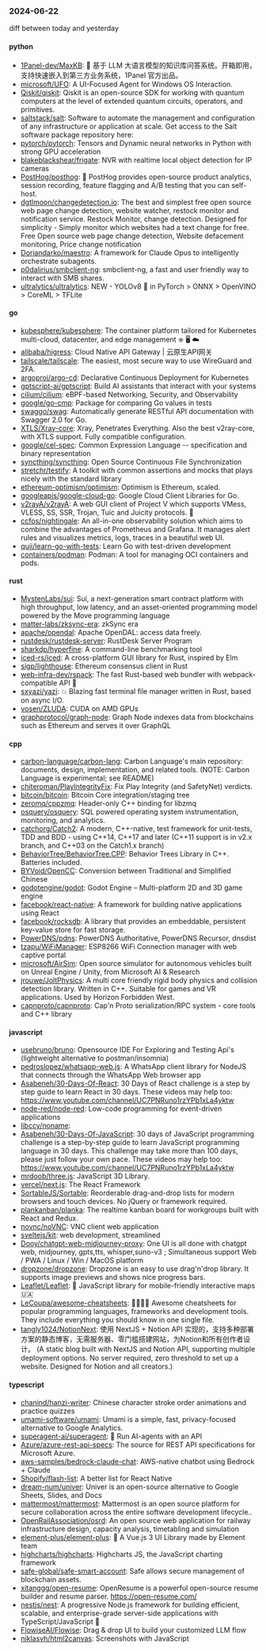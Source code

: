 ### 2024-06-22
diff between today and yesterday

#### python
* [1Panel-dev/MaxKB](https://github.com/1Panel-dev/MaxKB): 🚀 基于 LLM 大语言模型的知识库问答系统。开箱即用，支持快速嵌入到第三方业务系统，1Panel 官方出品。
* [microsoft/UFO](https://github.com/microsoft/UFO): A UI-Focused Agent for Windows OS Interaction.
* [Qiskit/qiskit](https://github.com/Qiskit/qiskit): Qiskit is an open-source SDK for working with quantum computers at the level of extended quantum circuits, operators, and primitives.
* [saltstack/salt](https://github.com/saltstack/salt): Software to automate the management and configuration of any infrastructure or application at scale. Get access to the Salt software package repository here:
* [pytorch/pytorch](https://github.com/pytorch/pytorch): Tensors and Dynamic neural networks in Python with strong GPU acceleration
* [blakeblackshear/frigate](https://github.com/blakeblackshear/frigate): NVR with realtime local object detection for IP cameras
* [PostHog/posthog](https://github.com/PostHog/posthog): 🦔 PostHog provides open-source product analytics, session recording, feature flagging and A/B testing that you can self-host.
* [dgtlmoon/changedetection.io](https://github.com/dgtlmoon/changedetection.io): The best and simplest free open source web page change detection, website watcher, restock monitor and notification service. Restock Monitor, change detection. Designed for simplicity - Simply monitor which websites had a text change for free. Free Open source web page change detection, Website defacement monitoring, Price change notification
* [Doriandarko/maestro](https://github.com/Doriandarko/maestro): A framework for Claude Opus to intelligently orchestrate subagents.
* [p0dalirius/smbclient-ng](https://github.com/p0dalirius/smbclient-ng): smbclient-ng, a fast and user friendly way to interact with SMB shares.
* [ultralytics/ultralytics](https://github.com/ultralytics/ultralytics): NEW - YOLOv8 🚀 in PyTorch > ONNX > OpenVINO > CoreML > TFLite

#### go
* [kubesphere/kubesphere](https://github.com/kubesphere/kubesphere): The container platform tailored for Kubernetes multi-cloud, datacenter, and edge management ⎈ 🖥 ☁️
* [alibaba/higress](https://github.com/alibaba/higress): Cloud Native API Gateway | 云原生API网关
* [tailscale/tailscale](https://github.com/tailscale/tailscale): The easiest, most secure way to use WireGuard and 2FA.
* [argoproj/argo-cd](https://github.com/argoproj/argo-cd): Declarative Continuous Deployment for Kubernetes
* [gptscript-ai/gptscript](https://github.com/gptscript-ai/gptscript): Build AI assistants that interact with your systems
* [cilium/cilium](https://github.com/cilium/cilium): eBPF-based Networking, Security, and Observability
* [google/go-cmp](https://github.com/google/go-cmp): Package for comparing Go values in tests
* [swaggo/swag](https://github.com/swaggo/swag): Automatically generate RESTful API documentation with Swagger 2.0 for Go.
* [XTLS/Xray-core](https://github.com/XTLS/Xray-core): Xray, Penetrates Everything. Also the best v2ray-core, with XTLS support. Fully compatible configuration.
* [google/cel-spec](https://github.com/google/cel-spec): Common Expression Language -- specification and binary representation
* [syncthing/syncthing](https://github.com/syncthing/syncthing): Open Source Continuous File Synchronization
* [stretchr/testify](https://github.com/stretchr/testify): A toolkit with common assertions and mocks that plays nicely with the standard library
* [ethereum-optimism/optimism](https://github.com/ethereum-optimism/optimism): Optimism is Ethereum, scaled.
* [googleapis/google-cloud-go](https://github.com/googleapis/google-cloud-go): Google Cloud Client Libraries for Go.
* [v2rayA/v2rayA](https://github.com/v2rayA/v2rayA): A web GUI client of Project V which supports VMess, VLESS, SS, SSR, Trojan, Tuic and Juicity protocols. 🚀
* [ccfos/nightingale](https://github.com/ccfos/nightingale): An all-in-one observability solution which aims to combine the advantages of Prometheus and Grafana. It manages alert rules and visualizes metrics, logs, traces in a beautiful web UI.
* [quii/learn-go-with-tests](https://github.com/quii/learn-go-with-tests): Learn Go with test-driven development
* [containers/podman](https://github.com/containers/podman): Podman: A tool for managing OCI containers and pods.

#### rust
* [MystenLabs/sui](https://github.com/MystenLabs/sui): Sui, a next-generation smart contract platform with high throughput, low latency, and an asset-oriented programming model powered by the Move programming language
* [matter-labs/zksync-era](https://github.com/matter-labs/zksync-era): zkSync era
* [apache/opendal](https://github.com/apache/opendal): Apache OpenDAL: access data freely.
* [rustdesk/rustdesk-server](https://github.com/rustdesk/rustdesk-server): RustDesk Server Program
* [sharkdp/hyperfine](https://github.com/sharkdp/hyperfine): A command-line benchmarking tool
* [iced-rs/iced](https://github.com/iced-rs/iced): A cross-platform GUI library for Rust, inspired by Elm
* [sigp/lighthouse](https://github.com/sigp/lighthouse): Ethereum consensus client in Rust
* [web-infra-dev/rspack](https://github.com/web-infra-dev/rspack): The fast Rust-based web bundler with webpack-compatible API 🦀️
* [sxyazi/yazi](https://github.com/sxyazi/yazi): 💥 Blazing fast terminal file manager written in Rust, based on async I/O.
* [vosen/ZLUDA](https://github.com/vosen/ZLUDA): CUDA on AMD GPUs
* [graphprotocol/graph-node](https://github.com/graphprotocol/graph-node): Graph Node indexes data from blockchains such as Ethereum and serves it over GraphQL

#### cpp
* [carbon-language/carbon-lang](https://github.com/carbon-language/carbon-lang): Carbon Language's main repository: documents, design, implementation, and related tools. (NOTE: Carbon Language is experimental; see README)
* [chiteroman/PlayIntegrityFix](https://github.com/chiteroman/PlayIntegrityFix): Fix Play Integrity (and SafetyNet) verdicts.
* [bitcoin/bitcoin](https://github.com/bitcoin/bitcoin): Bitcoin Core integration/staging tree
* [zeromq/cppzmq](https://github.com/zeromq/cppzmq): Header-only C++ binding for libzmq
* [osquery/osquery](https://github.com/osquery/osquery): SQL powered operating system instrumentation, monitoring, and analytics.
* [catchorg/Catch2](https://github.com/catchorg/Catch2): A modern, C++-native, test framework for unit-tests, TDD and BDD - using C++14, C++17 and later (C++11 support is in v2.x branch, and C++03 on the Catch1.x branch)
* [BehaviorTree/BehaviorTree.CPP](https://github.com/BehaviorTree/BehaviorTree.CPP): Behavior Trees Library in C++. Batteries included.
* [BYVoid/OpenCC](https://github.com/BYVoid/OpenCC): Conversion between Traditional and Simplified Chinese
* [godotengine/godot](https://github.com/godotengine/godot): Godot Engine – Multi-platform 2D and 3D game engine
* [facebook/react-native](https://github.com/facebook/react-native): A framework for building native applications using React
* [facebook/rocksdb](https://github.com/facebook/rocksdb): A library that provides an embeddable, persistent key-value store for fast storage.
* [PowerDNS/pdns](https://github.com/PowerDNS/pdns): PowerDNS Authoritative, PowerDNS Recursor, dnsdist
* [tzapu/WiFiManager](https://github.com/tzapu/WiFiManager): ESP8266 WiFi Connection manager with web captive portal
* [microsoft/AirSim](https://github.com/microsoft/AirSim): Open source simulator for autonomous vehicles built on Unreal Engine / Unity, from Microsoft AI & Research
* [jrouwe/JoltPhysics](https://github.com/jrouwe/JoltPhysics): A multi core friendly rigid body physics and collision detection library. Written in C++. Suitable for games and VR applications. Used by Horizon Forbidden West.
* [capnproto/capnproto](https://github.com/capnproto/capnproto): Cap'n Proto serialization/RPC system - core tools and C++ library

#### javascript
* [usebruno/bruno](https://github.com/usebruno/bruno): Opensource IDE For Exploring and Testing Api's (lightweight alternative to postman/insomnia)
* [pedroslopez/whatsapp-web.js](https://github.com/pedroslopez/whatsapp-web.js): A WhatsApp client library for NodeJS that connects through the WhatsApp Web browser app
* [Asabeneh/30-Days-Of-React](https://github.com/Asabeneh/30-Days-Of-React): 30 Days of React challenge is a step by step guide to learn React in 30 days. These videos may help too: https://www.youtube.com/channel/UC7PNRuno1rzYPb1xLa4yktw
* [node-red/node-red](https://github.com/node-red/node-red): Low-code programming for event-driven applications
* [libccy/noname](https://github.com/libccy/noname): 
* [Asabeneh/30-Days-Of-JavaScript](https://github.com/Asabeneh/30-Days-Of-JavaScript): 30 days of JavaScript programming challenge is a step-by-step guide to learn JavaScript programming language in 30 days. This challenge may take more than 100 days, please just follow your own pace. These videos may help too: https://www.youtube.com/channel/UC7PNRuno1rzYPb1xLa4yktw
* [mrdoob/three.js](https://github.com/mrdoob/three.js): JavaScript 3D Library.
* [vercel/next.js](https://github.com/vercel/next.js): The React Framework
* [SortableJS/Sortable](https://github.com/SortableJS/Sortable): Reorderable drag-and-drop lists for modern browsers and touch devices. No jQuery or framework required.
* [plankanban/planka](https://github.com/plankanban/planka): The realtime kanban board for workgroups built with React and Redux.
* [novnc/noVNC](https://github.com/novnc/noVNC): VNC client web application
* [sveltejs/kit](https://github.com/sveltejs/kit): web development, streamlined
* [Dooy/chatgpt-web-midjourney-proxy](https://github.com/Dooy/chatgpt-web-midjourney-proxy): One UI is all done with chatgpt web, midjourney, gpts,tts, whisper,suno-v3 ; Simultaneous support Web / PWA / Linux / Win / MacOS platform
* [dropzone/dropzone](https://github.com/dropzone/dropzone): Dropzone is an easy to use drag'n'drop library. It supports image previews and shows nice progress bars.
* [Leaflet/Leaflet](https://github.com/Leaflet/Leaflet): 🍃 JavaScript library for mobile-friendly interactive maps 🇺🇦
* [LeCoupa/awesome-cheatsheets](https://github.com/LeCoupa/awesome-cheatsheets): 👩‍💻👨‍💻 Awesome cheatsheets for popular programming languages, frameworks and development tools. They include everything you should know in one single file.
* [tangly1024/NotionNext](https://github.com/tangly1024/NotionNext): 使用 NextJS + Notion API 实现的，支持多种部署方案的静态博客，无需服务器、零门槛搭建网站，为Notion和所有创作者设计。 (A static blog built with NextJS and Notion API, supporting multiple deployment options. No server required, zero threshold to set up a website. Designed for Notion and all creators.)

#### typescript
* [chanind/hanzi-writer](https://github.com/chanind/hanzi-writer): Chinese character stroke order animations and practice quizzes
* [umami-software/umami](https://github.com/umami-software/umami): Umami is a simple, fast, privacy-focused alternative to Google Analytics.
* [superagent-ai/superagent](https://github.com/superagent-ai/superagent): 🥷 Run AI-agents with an API
* [Azure/azure-rest-api-specs](https://github.com/Azure/azure-rest-api-specs): The source for REST API specifications for Microsoft Azure.
* [aws-samples/bedrock-claude-chat](https://github.com/aws-samples/bedrock-claude-chat): AWS-native chatbot using Bedrock + Claude
* [Shopify/flash-list](https://github.com/Shopify/flash-list): A better list for React Native
* [dream-num/univer](https://github.com/dream-num/univer): Univer is an open-source alternative to Google Sheets, Slides, and Docs
* [mattermost/mattermost](https://github.com/mattermost/mattermost): Mattermost is an open source platform for secure collaboration across the entire software development lifecycle..
* [OpenRailAssociation/osrd](https://github.com/OpenRailAssociation/osrd): An open source web application for railway infrastructure design, capacity analysis, timetabling and simulation
* [element-plus/element-plus](https://github.com/element-plus/element-plus): 🎉 A Vue.js 3 UI Library made by Element team
* [highcharts/highcharts](https://github.com/highcharts/highcharts): Highcharts JS, the JavaScript charting framework
* [safe-global/safe-smart-account](https://github.com/safe-global/safe-smart-account): Safe allows secure management of blockchain assets.
* [xitanggg/open-resume](https://github.com/xitanggg/open-resume): OpenResume is a powerful open-source resume builder and resume parser. https://open-resume.com/
* [nestjs/nest](https://github.com/nestjs/nest): A progressive Node.js framework for building efficient, scalable, and enterprise-grade server-side applications with TypeScript/JavaScript 🚀
* [FlowiseAI/Flowise](https://github.com/FlowiseAI/Flowise): Drag & drop UI to build your customized LLM flow
* [niklasvh/html2canvas](https://github.com/niklasvh/html2canvas): Screenshots with JavaScript
